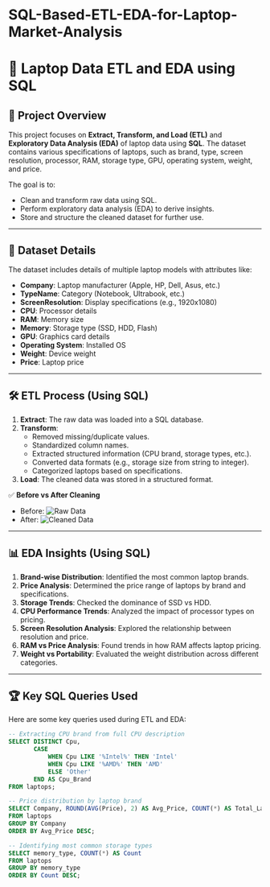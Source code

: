 # SQL-Based-ETL-EDA-for-Laptop-Market-Analysis
# 📌 Laptop Data ETL and EDA using SQL

## 📖 Project Overview
This project focuses on **Extract, Transform, and Load (ETL)** and **Exploratory Data Analysis (EDA)** of laptop data using **SQL**. The dataset contains various specifications of laptops, such as brand, type, screen resolution, processor, RAM, storage type, GPU, operating system, weight, and price.

The goal is to:
- Clean and transform raw data using SQL.
- Perform exploratory data analysis (EDA) to derive insights.
- Store and structure the cleaned dataset for further use.

---

## 📂 Dataset Details
The dataset includes details of multiple laptop models with attributes like:
- **Company**: Laptop manufacturer (Apple, HP, Dell, Asus, etc.)
- **TypeName**: Category (Notebook, Ultrabook, etc.)
- **ScreenResolution**: Display specifications (e.g., 1920x1080)
- **CPU**: Processor details
- **RAM**: Memory size
- **Memory**: Storage type (SSD, HDD, Flash)
- **GPU**: Graphics card details
- **Operating System**: Installed OS
- **Weight**: Device weight
- **Price**: Laptop price

---

## 🛠️ ETL Process (Using SQL)
1. **Extract**: The raw data was loaded into a SQL database.
2. **Transform**:
   - Removed missing/duplicate values.
   - Standardized column names.
   - Extracted structured information (CPU brand, storage types, etc.).
   - Converted data formats (e.g., storage size from string to integer).
   - Categorized laptops based on specifications.
3. **Load**: The cleaned data was stored in a structured format.

✅ **Before vs After Cleaning**
- Before: ![Raw Data](uncleaned_data.jpg)
- After: ![Cleaned Data](cleaned_data.jpg)

---

## 📊 EDA Insights (Using SQL)
1. **Brand-wise Distribution**: Identified the most common laptop brands.
2. **Price Analysis**: Determined the price range of laptops by brand and specifications.
3. **Storage Trends**: Checked the dominance of SSD vs HDD.
4. **CPU Performance Trends**: Analyzed the impact of processor types on pricing.
5. **Screen Resolution Analysis**: Explored the relationship between resolution and price.
6. **RAM vs Price Analysis**: Found trends in how RAM affects laptop pricing.
7. **Weight vs Portability**: Evaluated the weight distribution across different categories.

---

## 🏆 Key SQL Queries Used
Here are some key queries used during ETL and EDA:

```sql
-- Extracting CPU brand from full CPU description
SELECT DISTINCT Cpu, 
       CASE 
           WHEN Cpu LIKE '%Intel%' THEN 'Intel'
           WHEN Cpu LIKE '%AMD%' THEN 'AMD'
           ELSE 'Other'
       END AS Cpu_Brand
FROM laptops;

-- Price distribution by laptop brand
SELECT Company, ROUND(AVG(Price), 2) AS Avg_Price, COUNT(*) AS Total_Laptops
FROM laptops
GROUP BY Company
ORDER BY Avg_Price DESC;

-- Identifying most common storage types
SELECT memory_type, COUNT(*) AS Count
FROM laptops
GROUP BY memory_type
ORDER BY Count DESC;
